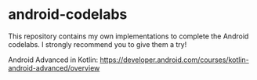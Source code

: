 # android-codelabs

This repository contains my own implementations to complete the Android codelabs.
I strongly recommend you to give them a try!

Android Advanced in Kotlin: https://developer.android.com/courses/kotlin-android-advanced/overview
